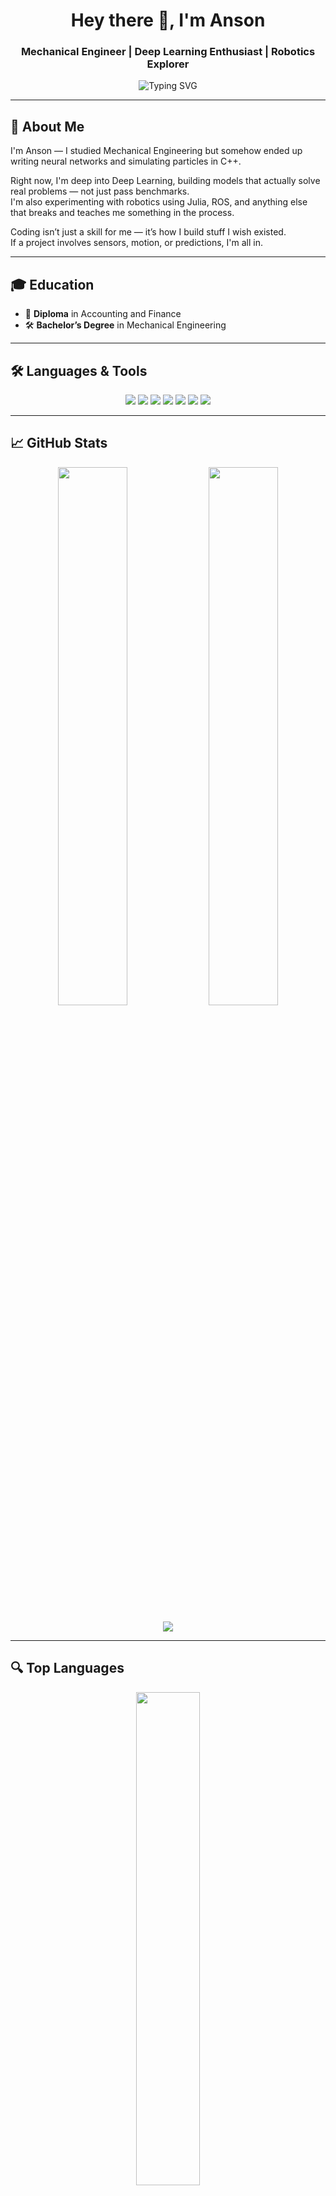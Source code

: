 <h1 align="center">Hey there 👋, I'm Anson</h1>
<h3 align="center">Mechanical Engineer | Deep Learning Enthusiast | Robotics Explorer</h3>

<p align="center">
  <img src="https://readme-typing-svg.demolab.com?font=Fira+Code&size=22&pause=1000&center=true&vCenter=true&width=435&lines=Deep+Learning+%F0%9F%96%A5%EF%B8%8F;C%2B%2B+%26+Simulation+Projects+%F0%9F%9A%80;Exploring+Robotics+with+Julia+%E2%9A%BE%EF%B8%8F" alt="Typing SVG" />
</p>

---

## 🚀 About Me

I'm Anson — I studied Mechanical Engineering but somehow ended up writing neural networks and simulating particles in C++.

Right now, I'm deep into Deep Learning, building models that actually solve real problems — not just pass benchmarks.  
I'm also experimenting with robotics using Julia, ROS, and anything else that breaks and teaches me something in the process.

Coding isn’t just a skill for me — it’s how I build stuff I wish existed.  
If a project involves sensors, motion, or predictions, I'm all in.

---

## 🎓 Education

- 🧾 **Diploma** in Accounting and Finance  
- 🛠 **Bachelor’s Degree** in Mechanical Engineering  

---

## 🛠️ Languages & Tools

<p align="center">
  <img src="https://img.shields.io/badge/-Python-05122A?style=flat&logo=python" />
  <img src="https://img.shields.io/badge/-C++-05122A?style=flat&logo=c%2B%2B" />
  <img src="https://img.shields.io/badge/-Julia-9558B2?style=flat&logo=julia" />
  <img src="https://img.shields.io/badge/-TensorFlow-FF6F00?style=flat&logo=tensorflow&logoColor=white" />
  <img src="https://img.shields.io/badge/-PyTorch-EE4C2C?style=flat&logo=pytorch&logoColor=white" />
  <img src="https://img.shields.io/badge/-Arduino-00979D?style=flat&logo=arduino&logoColor=white" />
  <img src="https://img.shields.io/badge/Linux-FCC624?style=flat&logo=linux&logoColor=black" />
</p>

---

## 📈 GitHub Stats

<p align="center">
  <img src="https://github-readme-stats.vercel.app/api?username=anson10&show_icons=true&theme=radical&hide_border=true" width="47%" />
  <img src="https://github-readme-streak-stats.herokuapp.com/?user=anson10&theme=radical&hide_border=true" width="47%" />
</p>

<p align="center">
  <img src="https://github-profile-trophy.vercel.app/?username=anson10&theme=radical&margin-w=10&no-bg=true&no-frame=true&exclude=PullRequestReviewer" />
</p>

---

## 🔍 Top Languages

<p align="center">
  <img src="https://github-readme-stats.vercel.app/api/top-langs/?username=anson10&layout=compact&theme=radical&hide_border=true&langs_count=6" width="45%" />
</p>

---

## 🤝 Connect with Me

<p align="center">
  <a href="mailto:ansonantony@xplore.icu"><img src="https://img.shields.io/badge/Email-D14836?style=flat&logo=gmail&logoColor=white"/></a>
  <a href="https://www.instagram.com/anson.10"><img src="https://img.shields.io/badge/Instagram-E4405F?style=flat&logo=instagram&logoColor=white" /></a>
  <a href="https://github.com/anson10"><img src="https://img.shields.io/github/followers/anson10?label=Follow&style=social" /></a>
</p>

---

## 📊 My Weekly Coding Stats

<!--START_SECTION:waka-->
<!--END_SECTION:waka-->

---

<p align="center">
  <img src="https://quotes-github-readme.vercel.app/api?type=horizontal&theme=radical" />
</p>

---

<p align="center">
  <b>⭐ Thanks for stopping by!</b><br>
  <sub>— Built with focus and curiosity by <a href="https://github.com/anson10">Anson</a></sub>
</p>
